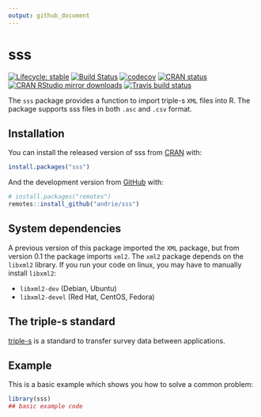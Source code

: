 ```yaml
---
output: github_document
---
```


<!-- README.md is generated from README.Rmd. Please edit that file -->



# sss

<!-- badges: start -->
[![Lifecycle: stable](https://img.shields.io/badge/lifecycle-stable-brightgreen.svg)](https://www.tidyverse.org/lifecycle/#stable)
[![Build Status](https://travis-ci.org/andrie/sss.svg?branch=dev)](https://travis-ci.org/andrie/sss)
[![codecov](https://codecov.io/gh/andrie/sss/branch/dev/graph/badge.svg)](https://codecov.io/gh/andrie/sss)
[![CRAN status](https://www.r-pkg.org/badges/version/sss)](https://CRAN.R-project.org/package=sss)
[![CRAN RStudio mirror downloads](http://cranlogs.r-pkg.org/badges/sss)](http://www.r-pkg.org/pkg/secret)
[![Travis build status](https://travis-ci.org/andrie/sss.svg?branch=master)](https://travis-ci.org/andrie/sss)

<!-- badges: end -->

The `sss` package provides a function to import triple-s `XML` files into R.  The package supports sss files in both `.asc` and `.csv` format.


## Installation

You can install the released version of sss from [CRAN](https://CRAN.R-project.org) with:

``` r
install.packages("sss")
```

And the development version from [GitHub](https://github.com/) with:

``` r
# install.packages("remotes")
remotes::install_github("andrie/sss")
```

## System dependencies

A previous version of this package imported the `XML` package, but from version 0.1 the package imports `xml2`. The `xml2` package depends on the `libxml2` library.  If you run your code on linux, you may have to manually install `libxml2`:

* `libxml2-dev` (Debian, Ubuntu)
* `libxml2-devel` (Red Hat, CentOS, Fedora)


## The triple-s standard

[triple-s](http://www.triple-s.org/) is a standard to transfer survey data between applications.


## Example

This is a basic example which shows you how to solve a common problem:


```r
library(sss)
## basic example code
```

